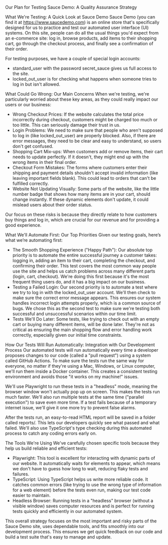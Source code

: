 Our Plan for Testing Sauce Demo: A Quality Assurance Strategy

What We're Testing: A Quick Look at Sauce Demo
Sauce Demo (you can find it at https://www.saucedemo.com) is an online store that's specifically designed for us to practice and test our automated user interface (UI) systems. On this site, people can do all the usual things you'd expect from an e-commerce site: log in, browse products, add items to their shopping cart, go through the checkout process, and finally see a confirmation of their order.

For testing purposes, we have a couple of special login accounts:
- standard_user with the password secret_sauce gives us full access to the site.
- locked_out_user is for checking what happens when someone tries to log in but isn't allowed.

What Could Go Wrong: Our Main Concerns
When we're testing, we're particularly worried about these key areas, as they could really impact our users or our business:
- Wrong Checkout Prices: If the website calculates the total price incorrectly during checkout, customers might be charged too much or too little. This can seriously damage their trust in us.
- Login Problems: We need to make sure that people who aren't supposed to log in (like locked_out_user) are properly blocked. Also, if there are error messages, they need to be clear and easy to understand, so users don't get confused.
- Shopping Cart Mix-ups: When customers add or remove items, their cart needs to update perfectly. If it doesn't, they might end up with the wrong items in their final order.
- Checkout Form Mistakes: The forms where customers enter their shipping and payment details shouldn't accept invalid information (like leaving important fields blank). This could lead to orders that can't be fulfilled correctly.
- Website Not Updating Visually: Some parts of the website, like the little number badge that shows how many items are in your cart, should change instantly. If these dynamic elements don't update, it could mislead users about their order status.

Our focus on these risks is because they directly relate to how customers buy things and log in, which are crucial for our revenue and for providing a good experience.

What We'll Automate First: Our Top Priorities
Given our testing goals, here’s what we’re automating first:
- The Smooth Shopping Experience ("Happy Path"): Our absolute top priority is to automate the entire successful journey a customer takes: logging in, adding an item to their cart, completing the checkout, and confirming their order. This test covers the most common way people use the site and helps us catch problems across many different parts (login, cart, checkout). We're doing this first because it's the most frequent thing users do, and it has a big impact on our business.
- Testing a Failed Login: Our second priority is to automate a test where we try to log in with the locked_out_user account. We'll then check to make sure the correct error message appears. This ensures our system handles incorrect login attempts properly, which is a common source of bugs. We chose this as the second test to make sure we're testing both successful and unsuccessful scenarios within our time limit.
- Tests We'll Do Later: Some tests, like trying to check out with an empty cart or buying many different items, will be done later. They're not as critical as ensuring the main shopping flow and error handling work correctly, especially given our initial time constraints.

How Our Tests Will Run Automatically: Integration with Our Development Process
Our automated tests will run automatically every time a developer proposes changes to our code (called a "pull request") using a system called GitHub Actions. To make sure the tests run the same way for everyone, no matter if they're using a Mac, Windows, or Linux computer, we'll run them inside a Docker container. This creates a consistent testing environment and avoids those "it works on my machine!" issues.

We'll use Playwright to run these tests in a "headless" mode, meaning the browser window won't actually pop up on screen. This makes the tests run much faster. We'll also run multiple tests at the same time ("parallel execution") to save even more time. If a test fails because of a temporary internet issue, we'll give it one more try to prevent false alarms.

After the tests run, an easy-to-read HTML report will be saved in a folder called reports/. This lets our developers quickly see what passed and what failed. We'll also use TypeScript's type checking during this automated process to catch any coding errors early on.

The Tools We're Using
We've carefully chosen specific tools because they help us build reliable and efficient tests:
- Playwright: This tool is excellent for interacting with dynamic parts of our website. It automatically waits for elements to appear, which means we don't have to guess how long to wait, reducing flaky tests and failures.
- TypeScript: Using TypeScript helps us write more reliable code. It catches common errors (like trying to use the wrong type of information for a web element) before the tests even run, making our test code easier to maintain.
- Headless Browser: Running tests in a "headless" browser (without a visible window) saves computer resources and is perfect for running tests quickly and efficiently in our automated system.

This overall strategy focuses on the most important and risky parts of the Sauce Demo site, uses dependable tools, and fits smoothly into our development process. This ensures we get quick feedback on our code and build a test suite that's easy to manage and update.